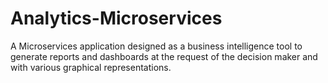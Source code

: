 # Analytics-Microservices

A Microservices application designed as a business intelligence tool to generate reports and dashboards at the request of the decision maker and with various graphical representations.

